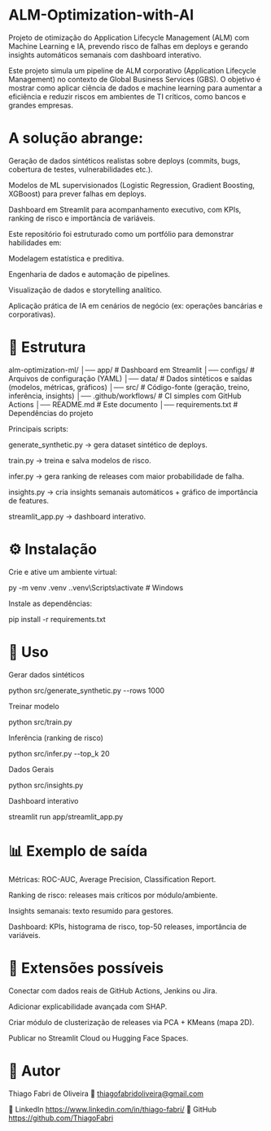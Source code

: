 # ALM-Optimization-with-AI
Projeto de otimização do Application Lifecycle Management (ALM) com Machine Learning e IA, prevendo risco de falhas em deploys e gerando insights automáticos semanais com dashboard interativo.


Este projeto simula um pipeline de ALM corporativo (Application Lifecycle Management) no contexto de Global Business Services (GBS).
O objetivo é mostrar como aplicar ciência de dados e machine learning para aumentar a eficiência e reduzir riscos em ambientes de TI críticos, como bancos e grandes empresas.

# A solução abrange:

Geração de dados sintéticos realistas sobre deploys (commits, bugs, cobertura de testes, vulnerabilidades etc.).

Modelos de ML supervisionados (Logistic Regression, Gradient Boosting, XGBoost) para prever falhas em deploys.

Dashboard em Streamlit para acompanhamento executivo, com KPIs, ranking de risco e importância de variáveis.

Este repositório foi estruturado como um portfólio para demonstrar habilidades em:

Modelagem estatística e preditiva.

Engenharia de dados e automação de pipelines.

Visualização de dados e storytelling analítico.

Aplicação prática de IA em cenários de negócio (ex: operações bancárias e corporativas).

# 🧩 Estrutura
alm-optimization-ml/
│── app/                 # Dashboard em Streamlit
│── configs/             # Arquivos de configuração (YAML)
│── data/                # Dados sintéticos e saídas (modelos, métricas, gráficos)
│── src/                 # Código-fonte (geração, treino, inferência, insights)
│── .github/workflows/   # CI simples com GitHub Actions
│── README.md            # Este documento
│── requirements.txt     # Dependências do projeto


Principais scripts:

generate_synthetic.py → gera dataset sintético de deploys.

train.py → treina e salva modelos de risco.

infer.py → gera ranking de releases com maior probabilidade de falha.

insights.py → cria insights semanais automáticos + gráfico de importância de features.

streamlit_app.py → dashboard interativo.

# ⚙️ Instalação

Crie e ative um ambiente virtual:

py -m venv .venv
.\.venv\Scripts\activate   # Windows

Instale as dependências:

pip install -r requirements.txt

# 🚀 Uso

Gerar dados sintéticos

python src/generate_synthetic.py --rows 1000


Treinar modelo

python src/train.py


Inferência (ranking de risco)

python src/infer.py --top_k 20


Dados Gerais

python src/insights.py


Dashboard interativo

streamlit run app/streamlit_app.py

# 📊 Exemplo de saída

Métricas: ROC-AUC, Average Precision, Classification Report.

Ranking de risco: releases mais críticos por módulo/ambiente.

Insights semanais: texto resumido para gestores.

Dashboard: KPIs, histograma de risco, top-50 releases, importância de variáveis.

# 🌟 Extensões possíveis

Conectar com dados reais de GitHub Actions, Jenkins ou Jira.

Adicionar explicabilidade avançada com SHAP.

Criar módulo de clusterização de releases via PCA + KMeans (mapa 2D).

Publicar no Streamlit Cloud ou Hugging Face Spaces.

# 👤 Autor

Thiago Fabri de Oliveira
📧 thiagofabridoliveira@gmail.com

🔗 LinkedIn
https://www.linkedin.com/in/thiago-fabri/
🔗 GitHub
https://github.com/ThiagoFabri
